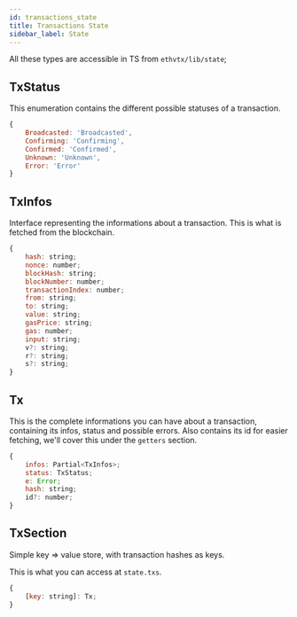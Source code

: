```yaml
---
id: transactions_state
title: Transactions State
sidebar_label: State
---
```


All these types are accessible in TS from `ethvtx/lib/state`;

## TxStatus

This enumeration contains the different possible statuses of a transaction.

```jsx
{
    Broadcasted: 'Broadcasted',
    Confirming: 'Confirming',
    Confirmed: 'Confirmed',
    Unknown: 'Unknown',
    Error: 'Error'
}
```

## TxInfos

Interface representing the informations about a transaction. This is what is fetched from the blockchain.

```jsx
{
    hash: string;
    nonce: number;
    blockHash: string;
    blockNumber: number;
    transactionIndex: number;
    from: string;
    to: string;
    value: string;
    gasPrice: string;
    gas: number;
    input: string;
    v?: string;
    r?: string;
    s?: string;
}
```

## Tx

This is the complete informations you can have about a transaction, containing its infos, status and possible errors. Also contains its id for easier fetching, we'll cover this under the `getters` section.

```jsx
{
    infos: Partial<TxInfos>;
    status: TxStatus;
    e: Error;
    hash: string;
    id?: number;
}
```

## TxSection

Simple key => value store, with transaction hashes as keys.

This is what you can access at `state.txs`.

```jsx
{
    [key: string]: Tx;
}
```



